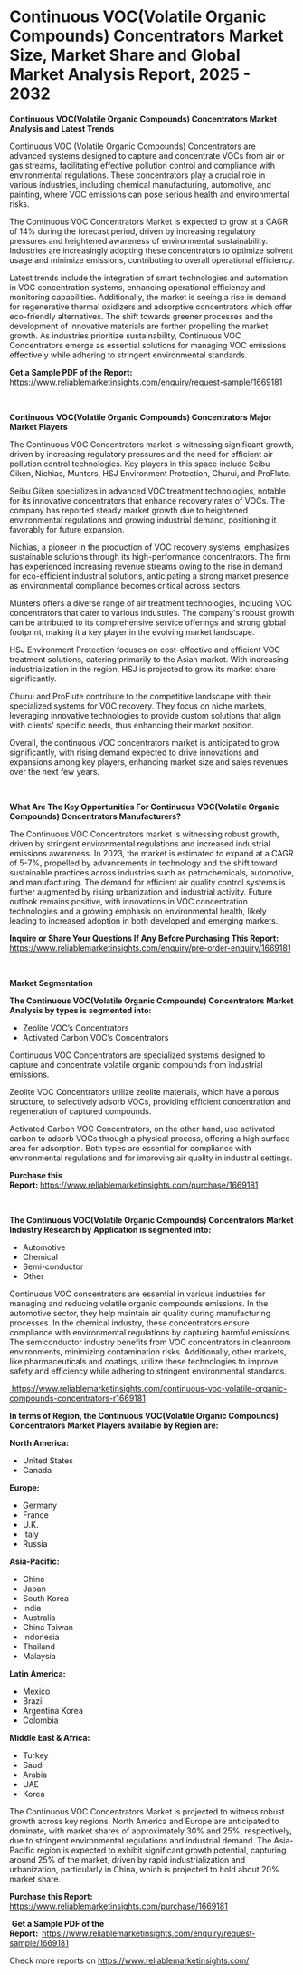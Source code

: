 <p><h1>Continuous VOC(Volatile Organic Compounds) Concentrators Market Size, Market Share and Global Market Analysis Report, 2025 - 2032</h1></p><p><strong>Continuous VOC(Volatile Organic Compounds) Concentrators Market Analysis and Latest Trends</strong></p>
<p><p>Continuous VOC (Volatile Organic Compounds) Concentrators are advanced systems designed to capture and concentrate VOCs from air or gas streams, facilitating effective pollution control and compliance with environmental regulations. These concentrators play a crucial role in various industries, including chemical manufacturing, automotive, and painting, where VOC emissions can pose serious health and environmental risks.</p><p>The Continuous VOC Concentrators Market is expected to grow at a CAGR of 14% during the forecast period, driven by increasing regulatory pressures and heightened awareness of environmental sustainability. Industries are increasingly adopting these concentrators to optimize solvent usage and minimize emissions, contributing to overall operational efficiency. </p><p>Latest trends include the integration of smart technologies and automation in VOC concentration systems, enhancing operational efficiency and monitoring capabilities. Additionally, the market is seeing a rise in demand for regenerative thermal oxidizers and adsorptive concentrators which offer eco-friendly alternatives. The shift towards greener processes and the development of innovative materials are further propelling the market growth. As industries prioritize sustainability, Continuous VOC Concentrators emerge as essential solutions for managing VOC emissions effectively while adhering to stringent environmental standards.</p></p>
<p><strong>Get a Sample PDF of the Report:&nbsp;</strong> <a href="https://www.reliablemarketinsights.com/enquiry/request-sample/1669181?utm_campaign=3037&utm_medium=2&utm_source=Github&utm_content=ia&utm_term=04042025&utm_id=continuous-vocvolatile-organic-compounds-concentrators">https://www.reliablemarketinsights.com/enquiry/request-sample/1669181</a></p>
<p>&nbsp;</p>
<p><strong>Continuous VOC(Volatile Organic Compounds) Concentrators Major Market Players</strong></p>
<p><p>The Continuous VOC Concentrators market is witnessing significant growth, driven by increasing regulatory pressures and the need for efficient air pollution control technologies. Key players in this space include Seibu Giken, Nichias, Munters, HSJ Environment Protection, Churui, and ProFlute.</p><p>Seibu Giken specializes in advanced VOC treatment technologies, notable for its innovative concentrators that enhance recovery rates of VOCs. The company has reported steady market growth due to heightened environmental regulations and growing industrial demand, positioning it favorably for future expansion.</p><p>Nichias, a pioneer in the production of VOC recovery systems, emphasizes sustainable solutions through its high-performance concentrators. The firm has experienced increasing revenue streams owing to the rise in demand for eco-efficient industrial solutions, anticipating a strong market presence as environmental compliance becomes critical across sectors.</p><p>Munters offers a diverse range of air treatment technologies, including VOC concentrators that cater to various industries. The company's robust growth can be attributed to its comprehensive service offerings and strong global footprint, making it a key player in the evolving market landscape.</p><p>HSJ Environment Protection focuses on cost-effective and efficient VOC treatment solutions, catering primarily to the Asian market. With increasing industrialization in the region, HSJ is projected to grow its market share significantly.</p><p>Churui and ProFlute contribute to the competitive landscape with their specialized systems for VOC recovery. They focus on niche markets, leveraging innovative technologies to provide custom solutions that align with clients' specific needs, thus enhancing their market position.</p><p>Overall, the continuous VOC concentrators market is anticipated to grow significantly, with rising demand expected to drive innovations and expansions among key players, enhancing market size and sales revenues over the next few years.</p></p>
<p>&nbsp;</p>
<p><strong>What Are The Key Opportunities For Continuous VOC(Volatile Organic Compounds) Concentrators Manufacturers?</strong></p>
<p><p>The Continuous VOC Concentrators market is witnessing robust growth, driven by stringent environmental regulations and increased industrial emissions awareness. In 2023, the market is estimated to expand at a CAGR of 5-7%, propelled by advancements in technology and the shift toward sustainable practices across industries such as petrochemicals, automotive, and manufacturing. The demand for efficient air quality control systems is further augmented by rising urbanization and industrial activity. Future outlook remains positive, with innovations in VOC concentration technologies and a growing emphasis on environmental health, likely leading to increased adoption in both developed and emerging markets.</p></p>
<p><strong>Inquire or Share Your Questions If Any Before Purchasing This Report:</strong> <a href="https://www.reliablemarketinsights.com/enquiry/pre-order-enquiry/1669181?utm_campaign=3037&utm_medium=2&utm_source=Github&utm_content=ia&utm_term=04042025&utm_id=continuous-vocvolatile-organic-compounds-concentrators">https://www.reliablemarketinsights.com/enquiry/pre-order-enquiry/1669181</a></p>
<p>&nbsp;</p>
<p><strong>Market Segmentation</strong></p>
<p><strong>The Continuous VOC(Volatile Organic Compounds) Concentrators Market Analysis by types is segmented into:</strong></p>
<p><ul><li>Zeolite VOC’s Concentrators</li><li>Activated Carbon VOC’s Concentrators</li></ul></p>
<p><p>Continuous VOC Concentrators are specialized systems designed to capture and concentrate volatile organic compounds from industrial emissions. </p><p>Zeolite VOC Concentrators utilize zeolite materials, which have a porous structure, to selectively adsorb VOCs, providing efficient concentration and regeneration of captured compounds. </p><p>Activated Carbon VOC Concentrators, on the other hand, use activated carbon to adsorb VOCs through a physical process, offering a high surface area for adsorption. Both types are essential for compliance with environmental regulations and for improving air quality in industrial settings.</p></p>
<p><strong>Purchase this Report:&nbsp;</strong><a href="https://www.reliablemarketinsights.com/purchase/1669181?utm_campaign=3037&utm_medium=2&utm_source=Github&utm_content=ia&utm_term=04042025&utm_id=continuous-vocvolatile-organic-compounds-concentrators">https://www.reliablemarketinsights.com/purchase/1669181</a></p>
<p>&nbsp;</p>
<p><strong>The Continuous VOC(Volatile Organic Compounds) Concentrators Market Industry Research by Application is segmented into:</strong></p>
<p><ul><li>Automotive</li><li>Chemical</li><li>Semi-conductor</li><li>Other</li></ul></p>
<p><p>Continuous VOC concentrators are essential in various industries for managing and reducing volatile organic compounds emissions. In the automotive sector, they help maintain air quality during manufacturing processes. In the chemical industry, these concentrators ensure compliance with environmental regulations by capturing harmful emissions. The semiconductor industry benefits from VOC concentrators in cleanroom environments, minimizing contamination risks. Additionally, other markets, like pharmaceuticals and coatings, utilize these technologies to improve safety and efficiency while adhering to stringent environmental standards.</p></p>
<p><a href="https://www.reliablemarketinsights.com/continuous-voc-volatile-organic-compounds-concentrators-r1669181?utm_campaign=3037&utm_medium=2&utm_source=Github&utm_content=ia&utm_term=04042025&utm_id=continuous-vocvolatile-organic-compounds-concentrators">&nbsp;https://www.reliablemarketinsights.com/continuous-voc-volatile-organic-compounds-concentrators-r1669181</a></p>
<p><strong>In terms of Region, the Continuous VOC(Volatile Organic Compounds) Concentrators Market Players available by Region are:</strong></p>
<p>
    <p> <strong> North America: </strong>
        <ul>
            <li>United States</li>
            <li>Canada</li>
        </ul>
        </p> 
    <p> <strong> Europe: </strong>
        <ul>
            <li>Germany</li>
            <li>France</li>
            <li>U.K.</li>
            <li>Italy</li>
            <li>Russia</li>
        </ul>
        </p> 
    <p> <strong> Asia-Pacific: </strong>
        <ul>
            <li>China</li>
            <li>Japan</li>
            <li>South Korea</li>
            <li>India</li>
            <li>Australia</li>
            <li>China Taiwan</li>
            <li>Indonesia</li>
            <li>Thailand</li>
            <li>Malaysia</li>
        </ul>
        </p> 
    <p> <strong> Latin America: </strong>
        <ul>
            <li>Mexico</li>
            <li>Brazil</li>
            <li>Argentina Korea</li>
            <li>Colombia</li>
        </ul>
        </p> 
    <p> <strong> Middle East & Africa: </strong>
        <ul>
            <li>Turkey</li>
            <li>Saudi</li>
            <li>Arabia</li>
            <li>UAE</li>
            <li>Korea</li>
        </ul>
    </p>
    </p>
<p><p>The Continuous VOC Concentrators Market is projected to witness robust growth across key regions. North America and Europe are anticipated to dominate, with market shares of approximately 30% and 25%, respectively, due to stringent environmental regulations and industrial demand. The Asia-Pacific region is expected to exhibit significant growth potential, capturing around 25% of the market, driven by rapid industrialization and urbanization, particularly in China, which is projected to hold about 20% market share.</p></p>
<p><strong>Purchase this Report: </strong><a href="https://www.reliablemarketinsights.com/purchase/1669181?utm_campaign=3037&utm_medium=2&utm_source=Github&utm_content=ia&utm_term=04042025&utm_id=continuous-vocvolatile-organic-compounds-concentrators">https://www.reliablemarketinsights.com/purchase/1669181</a></p>
<p>&nbsp;<strong>Get a Sample PDF of the Report:&nbsp;&nbsp;</strong><a href="https://www.reliablemarketinsights.com/enquiry/request-sample/1669181?utm_campaign=3037&utm_medium=2&utm_source=Github&utm_content=ia&utm_term=04042025&utm_id=continuous-vocvolatile-organic-compounds-concentrators">https://www.reliablemarketinsights.com/enquiry/request-sample/1669181</a></p>
<p><strong></strong></p>
<p>Check more reports on <a href="https://www.reliablemarketinsights.com/?utm_campaign=3037&utm_medium=2&utm_source=Github&utm_content=ia&utm_term=04042025&utm_id=continuous-vocvolatile-organic-compounds-concentrators">https://www.reliablemarketinsights.com/</a></p>